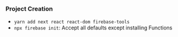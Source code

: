 ### Project Creation

- `yarn add next react react-dom firebase-tools`
- `npx firebase init`: Accept all defaults except installing Functions